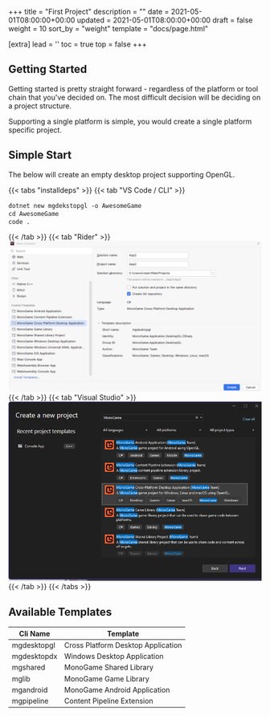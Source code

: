+++
title = "First Project"
description = ""
date = 2021-05-01T08:00:00+00:00
updated = 2021-05-01T08:00:00+00:00
draft = false
weight = 10
sort_by = "weight"
template = "docs/page.html"

[extra]
lead = ''
toc = true
top = false
+++
## Getting Started
Getting started is pretty straight forward - regardless of the platform or tool chain that you've decided
on. The most difficult decision will be deciding on a project structure.

Supporting a single platform is simple, you would create a single platform specific project.

## Simple Start

The below will create an empty desktop project supporting OpenGL.

{{< tabs "installdeps" >}}
{{< tab "VS Code / CLI" >}}
```shell
dotnet new mgdekstopgl -o AwesomeGame
cd AwesomeGame
code .
```
{{< /tab >}}
{{< tab "Rider" >}}
![Rider New Project](ridernewproj.png)
{{< /tab >}}
{{< tab "Visual Studio" >}}
![Visual Studio New Project](visualstudionew.png)
{{< /tab >}}
{{< /tabs >}}

## Available Templates

| Cli Name    | Template                           |
|-------------|------------------------------------|
| mgdesktopgl | Cross Platform Desktop Application |
| mgdesktopdx | Windows Desktop Application        |
| mgshared    | MonoGame Shared Library            |
| mglib       | MonoGame Game Library              |
| mgandroid   | MonoGame Android Application       |
| mgpipeline  | Content Pipeline Extension         |
